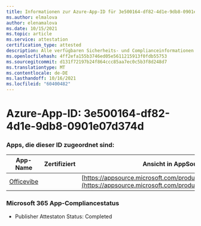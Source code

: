 ```yaml
---
title: Informationen zur Azure-App-ID für 3e500164-df82-4d1e-9db8-0901e07d374d
ms.author: elmalova
author: elenamalova
ms.date: 10/15/2021
ms.topic: article
ms.service: attestation
certification_type: attested
description: Alle verfügbaren Sicherheits- und Complianceinformationen für 3e500164-df82-4d1e-9db8-0901e07d374d.
ms.openlocfilehash: 4ff2efa155b3746ed05e5611215913f0fdb55753
ms.sourcegitcommit: d131f72197b24f864ccc85aa7ec0c5b3f8d248d7
ms.translationtype: MT
ms.contentlocale: de-DE
ms.lasthandoff: 10/16/2021
ms.locfileid: "60400482"
---
```

# <a name="azure-app-id-3e500164-df82-4d1e-9db8-0901e07d374d"></a>Azure-App-ID: 3e500164-df82-4d1e-9db8-0901e07d374d


### <a name="apps-associated-with-this-id"></a>Apps, die dieser ID zugeordnet sind:
| **App-Name** | **Zertifiziert** | **Ansicht in AppSource** |
|--------------|---------------|-----------------------|
| [Officevibe](https://docs.microsoft.com/microsoft-365-app-certification/forward/WA200002508) |  | [https://appsource.microsoft.com/product/office/WA200002508](https://appsource.microsoft.com/product/office/WA200002508) |

### <a name="microsoft-365-app-compliance-status"></a>Microsoft 365 App-Compliancestatus
- Publisher Attestaton Status: Completed
